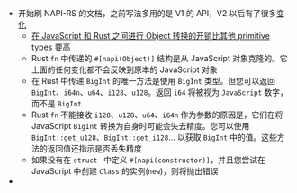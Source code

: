 - 开始刷 NAPI-RS 的文档，之前写法多用的是 V1 的 API，V2 以后有了很多[变化](https://napi.rs/blog/announce-v2)
	- [在 JavaScript 和 Rust 之间进行 Object 转换的开销比其他 primitive types 要高](https://napi.rs/docs/concepts/values#:~:text=The,types)
	- Rust `fn` 中传递的 `#[napi(Object)]` 结构是从 JavaScript 对象克隆的。它上面的任何变化都不会反映到原本的 JavaScript 对象
	- 在 Rust 中传递 `BigInt` 的唯一方法是使用 `BigInt` 类型。但您可以返回 `BigInt`、`i64n`、`u64`、`i128`、`u128`。返回 `i64` 将被视为 `JavaScript` 数字，而不是 `BigInt`
	- Rust `fn` 不能接收 `i128`、`u128`、`u64`、`i64n` 作为参数的原因是，它们在将JavaScript `BigInt` 转换为自身时可能会失去精度。您可以使用 `BigInt::get_u128`、`BigInt::get_i128`... 以获取 `BigInt` 中的值。这些方法的返回值还指示是否丢失精度
	- 如果没有在 `struct ` 中定义 `#[napi(constructor)]`，并且您尝试在 JavaScript 中创建 `Class` 的实例(`new`)，则将抛出错误
-